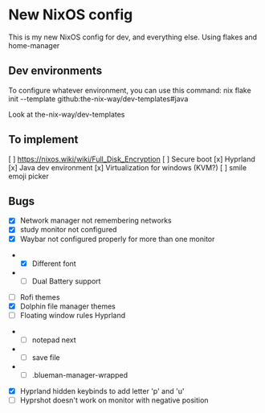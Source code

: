 # New NixOS config 

This is my new NixOS config for dev, and everything else. Using flakes and home-manager

## Dev environments
To configure whatever environment, you can use this command: 
nix flake init --template github:the-nix-way/dev-templates#java

Look at the-nix-way/dev-templates

## To implement
[ ] https://nixos.wiki/wiki/Full_Disk_Encryption
[ ] Secure boot
[x] Hyprland
[x] Java dev environment
[x] Virtualization for windows (KVM?)
[ ] smile emoji picker

## Bugs

- [x] Network manager not remembering networks
- [x] study monitor not configured
- [x] Waybar not configured properly for more than one monitor
- - [x] Different font 
- - [ ] Dual Battery support
- [ ] Rofi themes
- [x] Dolphin file manager themes
- [ ] Floating window rules Hyprland
- - [ ] notepad next
- - [ ] save file
- - [ ] .blueman-manager-wrapped
- [x] Hyprland hidden keybinds to add letter 'p' and 'u'
- [ ] Hyprshot doesn't work on monitor with negative position
